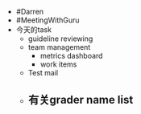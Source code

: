 - #Darren
- #MeetingWithGuru
- 今天的task
	- guideline reviewing
	- team management
		- metrics dashboard
		- work items
	- Test mail
	- 有关grader name list
		-